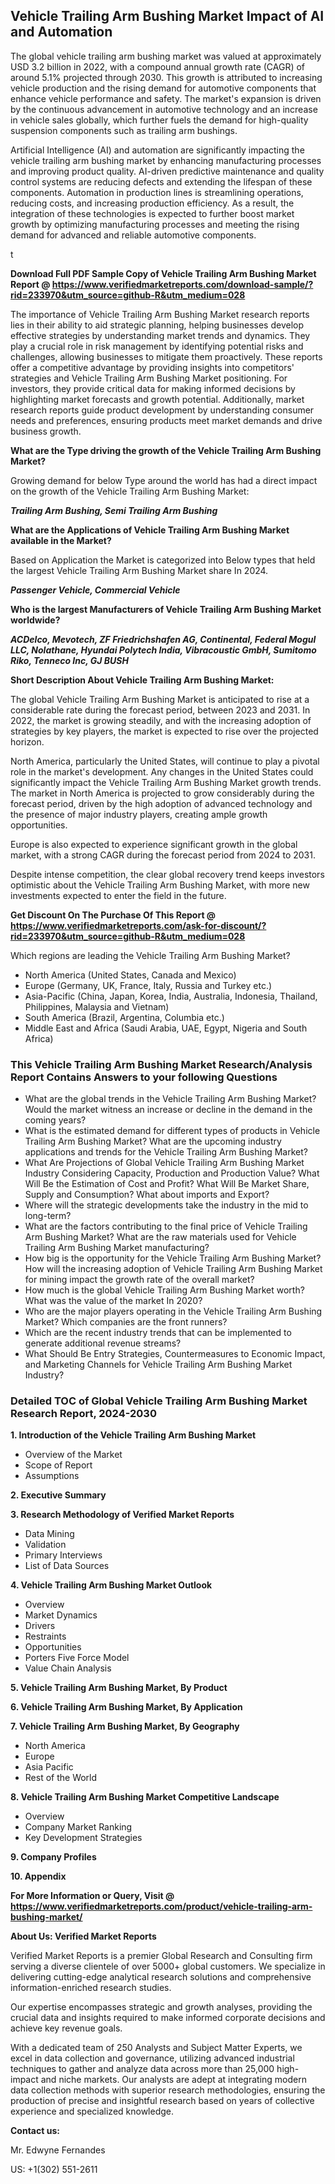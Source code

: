 <h2>Vehicle Trailing Arm Bushing Market Impact of AI and Automation</h2><p>The global vehicle trailing arm bushing market was valued at approximately USD 3.2 billion in 2022, with a compound annual growth rate (CAGR) of around 5.1% projected through 2030. This growth is attributed to increasing vehicle production and the rising demand for automotive components that enhance vehicle performance and safety. The market's expansion is driven by the continuous advancement in automotive technology and an increase in vehicle sales globally, which further fuels the demand for high-quality suspension components such as trailing arm bushings.</p><p>Artificial Intelligence (AI) and automation are significantly impacting the vehicle trailing arm bushing market by enhancing manufacturing processes and improving product quality. AI-driven predictive maintenance and quality control systems are reducing defects and extending the lifespan of these components. Automation in production lines is streamlining operations, reducing costs, and increasing production efficiency. As a result, the integration of these technologies is expected to further boost market growth by optimizing manufacturing processes and meeting the rising demand for advanced and reliable automotive components.</p>t</p><p id="" class=""><strong>Download Full PDF Sample Copy of Vehicle Trailing Arm Bushing Market Report @ <a href="https://www.verifiedmarketreports.com/download-sample/?rid=233970&utm_source=github-R&utm_medium=028" target="_blank">https://www.verifiedmarketreports.com/download-sample/?rid=233970&utm_source=github-R&utm_medium=028</a></strong></p><p>The importance of&nbsp;Vehicle Trailing Arm Bushing Market research reports lies in their ability to aid strategic planning, helping businesses develop effective strategies by understanding market trends and dynamics. They play a crucial role in risk management by identifying potential risks and challenges, allowing businesses to mitigate them proactively. These reports offer a competitive advantage by providing insights into competitors' strategies and Vehicle Trailing Arm Bushing Market positioning. For investors, they provide critical data for making informed decisions by highlighting market forecasts and growth potential. Additionally, market research reports guide product development by understanding consumer needs and preferences, ensuring products meet market demands and drive business growth.</p><p><strong>What are the&nbsp;Type driving the growth of the Vehicle Trailing Arm Bushing Market?</strong></p><p id="" class="">Growing demand for below Type around the world has had a direct impact on the growth of the Vehicle Trailing Arm Bushing Market:</p><em><strong>Trailing Arm Bushing, Semi Trailing Arm Bushing</strong></em></p><strong>What are the&nbsp;Applications&nbsp;of Vehicle Trailing Arm Bushing Market available in the Market?</strong></p><p id="" class="">Based on Application the Market is categorized into Below types that held the largest Vehicle Trailing Arm Bushing Market share In 2024.</p><em><strong>Passenger Vehicle, Commercial Vehicle</strong></em></p><strong>Who is the largest Manufacturers of Vehicle Trailing Arm Bushing Market worldwide?</strong></p><p><em><strong>ACDelco, Mevotech, ZF Friedrichshafen AG, Continental, Federal Mogul LLC, Nolathane, Hyundai Polytech India, Vibracoustic GmbH, Sumitomo Riko, Tenneco Inc, GJ BUSH</strong></em></p><p id="" class=""><strong>Short Description About Vehicle Trailing Arm Bushing Market:</strong></p><p>The global Vehicle Trailing Arm Bushing Market is anticipated to rise at a considerable rate during the forecast period, between 2023 and 2031. In 2022, the market is growing steadily, and with the increasing adoption of strategies by key players, the market is expected to rise over the projected horizon.</p><p>North America, particularly the United States, will continue to play a pivotal role in the market's development. Any changes in the United States could significantly impact the Vehicle Trailing Arm Bushing Market growth trends. The market in North America is projected to grow considerably during the forecast period, driven by the high adoption of advanced technology and the presence of major industry players, creating ample growth opportunities.</p><p>Europe is also expected to experience significant growth in the global market, with a strong CAGR during the forecast period from 2024 to 2031.</p><p>Despite intense competition, the clear global recovery trend keeps investors optimistic about the Vehicle Trailing Arm Bushing Market, with more new investments expected to enter the field in the future.</p><p id="" class=""><strong>Get Discount On The Purchase Of This Report @ <a href="https://www.verifiedmarketreports.com/ask-for-discount/?rid=233970&utm_source=github-R&utm_medium=028" target="_blank">https://www.verifiedmarketreports.com/ask-for-discount/?rid=233970&utm_source=github-R&utm_medium=028</a></strong></p>Which regions are leading the Vehicle Trailing Arm Bushing Market?</p><ul><li>North America (United States, Canada and Mexico)</li><li>Europe (Germany, UK, France, Italy, Russia and Turkey etc.)</li><li>Asia-Pacific (China, Japan, Korea, India, Australia, Indonesia, Thailand, Philippines, Malaysia and Vietnam)</li><li>South America (Brazil, Argentina, Columbia etc.)</li><li>Middle East and Africa (Saudi Arabia, UAE, Egypt, Nigeria and South Africa)</li></ul><h3 id="" class="">This Vehicle Trailing Arm Bushing Market Research/Analysis Report Contains Answers to your following Questions</h3><ul><li>What are the global trends in the Vehicle Trailing Arm Bushing Market? Would the market witness an increase or decline in the demand in the coming years?</li><li>What is the estimated demand for different types of products in Vehicle Trailing Arm Bushing Market? What are the upcoming industry applications and trends for the Vehicle Trailing Arm Bushing Market?</li><li>What Are Projections of Global Vehicle Trailing Arm Bushing Market Industry Considering Capacity, Production and Production Value? What Will Be the Estimation of Cost and Profit? What Will Be Market Share, Supply and Consumption? What about imports and Export?</li><li>Where will the strategic developments take the industry in the mid to long-term?</li><li>What are the factors contributing to the final price of Vehicle Trailing Arm Bushing Market? What are the raw materials used for Vehicle Trailing Arm Bushing Market manufacturing?</li><li>How big is the opportunity for the Vehicle Trailing Arm Bushing Market? How will the increasing adoption of Vehicle Trailing Arm Bushing Market for mining impact the growth rate of the overall market?</li><li>How much is the global Vehicle Trailing Arm Bushing Market worth? What was the value of the market In 2020?</li><li>Who are the major players operating in the Vehicle Trailing Arm Bushing Market? Which companies are the front runners?</li><li>Which are the recent industry trends that can be implemented to generate additional revenue streams?</li><li>What Should Be Entry Strategies, Countermeasures to Economic Impact, and Marketing Channels for Vehicle Trailing Arm Bushing Market Industry?</li></ul><h3 id="" class="">Detailed TOC of Global Vehicle Trailing Arm Bushing Market Research Report, 2024-2030</h3><p id="" class=""><strong>1. Introduction of the Vehicle Trailing Arm Bushing Market</strong></p><ul><li>Overview of the Market</li><li>Scope of Report</li><li>Assumptions</li></ul><p id="" class=""><strong>2. Executive Summary</strong></p><p id="" class=""><strong>3. Research Methodology of Verified Market Reports</strong></p><ul><li>Data Mining</li><li>Validation</li><li>Primary Interviews</li><li>List of Data Sources</li></ul><p id="" class=""><strong>4. Vehicle Trailing Arm Bushing Market Outlook</strong></p><ul><li>Overview</li><li>Market Dynamics</li><li>Drivers</li><li>Restraints</li><li>Opportunities</li><li>Porters Five Force Model</li><li>Value Chain Analysis</li></ul><p id="" class=""><strong>5. Vehicle Trailing Arm Bushing Market, By Product</strong></p><p id="" class=""><strong>6. Vehicle Trailing Arm Bushing Market, By Application</strong></p><p id="" class=""><strong>7. Vehicle Trailing Arm Bushing Market, By Geography</strong></p><ul><li>North America</li><li>Europe</li><li>Asia Pacific</li><li>Rest of the World</li></ul><p id="" class=""><strong>8. Vehicle Trailing Arm Bushing Market Competitive Landscape</strong></p><ul><li>Overview</li><li>Company Market Ranking</li><li>Key Development Strategies</li></ul><p id="" class=""><strong>9. Company Profiles</strong></p><p id="" class=""><strong>10. Appendix</strong></p><p id="" class=""><strong>For More Information or Query, Visit @ <a href="https://www.verifiedmarketreports.com/product/vehicle-trailing-arm-bushing-market/" target="_blank">https://www.verifiedmarketreports.com/product/vehicle-trailing-arm-bushing-market/</a></strong></p><p id="" class=""><strong>About Us: Verified Market Reports</strong></p><p id="" class="">Verified Market Reports is a premier Global Research and Consulting firm serving a diverse clientele of over 5000+ global customers. We specialize in delivering cutting-edge analytical research solutions and comprehensive information-enriched research studies.</p><p id="" class="">Our expertise encompasses strategic and growth analyses, providing the crucial data and insights required to make informed corporate decisions and achieve key revenue goals.</p><p id="" class="">With a dedicated team of 250 Analysts and Subject Matter Experts, we excel in data collection and governance, utilizing advanced industrial techniques to gather and analyze data across more than 25,000 high-impact and niche markets. Our analysts are adept at integrating modern data collection methods with superior research methodologies, ensuring the production of precise and insightful research based on years of collective experience and specialized knowledge.</p><p id="" class=""><strong>Contact us:</strong></p><p id="" class="">Mr. Edwyne Fernandes</p><p id="" class="">US: +1(302) 551-2611</p>